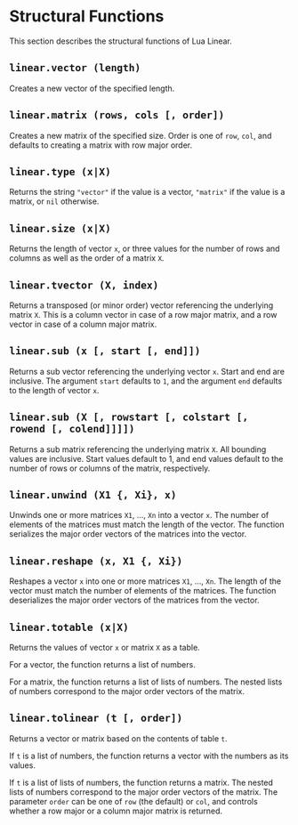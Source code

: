 # Structural Functions

This section describes the structural functions of Lua Linear.


## `linear.vector (length)`

Creates a new vector of the specified length.


## `linear.matrix (rows, cols [, order])`

Creates a new matrix of the specified size. Order is one of `row`, `col`, and defaults to
creating a matrix with row major order.


## `linear.type (x|X)`

Returns the string `"vector"` if the value is a vector, `"matrix"` if the value is a matrix, or
`nil` otherwise.


## `linear.size (x|X)`

Returns the length of vector `x`, or three values for the number of rows and columns as well as
the order of a matrix `X`.


## `linear.tvector (X, index)`

Returns a transposed (or minor order) vector referencing the underlying matrix `X`. This is a
column vector in case of a row major matrix, and a row vector in case of a column major matrix.


## `linear.sub (x [, start [, end]])`

Returns a sub vector referencing the underlying vector `x`. Start and end are inclusive. The
argument `start` defaults to `1`, and the argument `end` defaults to the length of vector `x`.


## `linear.sub (X [, rowstart [, colstart [, rowend [, colend]]]])`

Returns a sub matrix referencing the underlying matrix `X`. All bounding values are inclusive.
Start values default to 1, and end values default to the number of rows or columns of the matrix,
respectively.


## `linear.unwind (X1 {, Xi}, x)`

Unwinds one or more matrices `X1`, ..., `Xn` into a vector `x`. The number of elements of the
matrices must match the length of the vector. The function serializes the major order vectors of
the matrices into the vector.


## `linear.reshape (x, X1 {, Xi})`

Reshapes a vector `x` into one or more matrices `X1`, ..., `Xn`. The length of the vector must
match the number of elements of the matrices. The function deserializes the major order vectors of
the matrices from the vector.


## `linear.totable (x|X)`

Returns the values of vector `x` or matrix `X` as a table.

For a vector, the function returns a list of numbers.

For a matrix, the function returns a list of lists of numbers. The nested lists of numbers
correspond to the major order vectors of the matrix.


## `linear.tolinear (t [, order])`

Returns a vector or matrix based on the contents of table `t`.

If `t` is a list of numbers, the function returns a vector with the numbers as its values.

If `t` is a list of lists of numbers, the function returns a matrix. The nested lists of
numbers correspond to the major order vectors of the matrix. The parameter `order` can be one of
`row` (the default) or `col`, and controls whether a row major or a column major matrix is returned.
